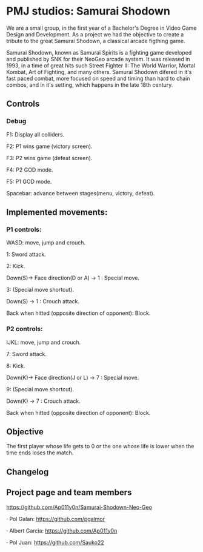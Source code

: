 ﻿# PMJ studios: Samurai Shodown

We are a small group, in the first year of a Bachelor's Degree in Video Game Design and Development. As a project we had the objective to create a tribute to the great Samurai Shodown, a classical arcade figthing game.

Samurai Shodown, known as Samurai Spirits is a fighting game developed and published by SNK for their NeoGeo arcade system. It was released in 1993, in a time of great hits such Street Fighter II: The World Warrior, Mortal Kombat, Art of Fighting, and many others. Samurai Shodown difered in it's fast paced combat, more focused on speed and timing than hard to chain combos, and in it's setting, which happens in the late 18th century. 

## Controls
### Debug
F1: Display all colliders.

F2: P1 wins game (victory screen).

F3: P2 wins game (defeat screen).

F4: P2 GOD mode.

F5: P1 GOD mode.

Spacebar: advance between stages(menu, victory, defeat).

## Implemented movements: 
### P1 controls:

WASD: move, jump and crouch.

1: Sword attack.

2: Kick.

Down(S)-> Face direction(D or A) -> 1 : Special move.

3: (Special move shortcut).

Down(S) -> 1 : Crouch attack.

Back when hitted (opposite direction of opponent): Block.

### P2 controls:

IJKL: move, jump and crouch.

7: Sword attack.

8: Kick.

Down(K)-> Face direction(J or L) -> 7 : Special move.

9: (Special move shortcut).

Down(K) -> 7 : Crouch attack.

Back when hitted (opposite direction of opponent): Block.

## Objective

The first player whose life gets to 0 or the one whose life is lower when the time ends loses the match.

## Changelog

## Project page and team members
https://github.com/Ap011y0n/Samurai-Shodown-Neo-Geo

· Pol Galan: https://github.com/pgalmor

· Albert Garcia: https://github.com/Ap011y0n

· Pol Juan: https://github.com/Sauko22
